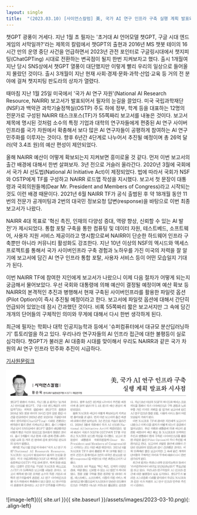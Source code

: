 ```yaml
---
layout: single
title:  "(2023.03.10) [사이언스칼럼] 美, 국가 AI 연구 인프라 구축 실행 계획 발표와 시사점"
---
```


챗GPT 광풍이 거세다. 지난 1월 초 필자는 '초거대 AI 언어모델 챗GPT, 구글 시대 엔드게임의 서막일까?'라는 제목의 칼럼에서 챗GPT의 출현과 2016년 MS 챗봇 테이의 16시간 만의 운영 중단 사건을 언급하면서 2023년 관전 포인터로 구글링시대에서 챗지피팅(ChatGPTing) 시대로 전환하는 변곡점이 될지 한번 지켜보자고 했다. 출시 1개월여 지난 당시 SNS상에서 챗GPT 열풍이 대단했지만 이렇게 빨리 우리의 일상으로 들어올지 몰랐던 것이다. 출시 3개월이 지난 현재 사회·경제·문화·과학·산업·교육 등 거의 전 분야에 걸쳐 챗지피팅 판도라의 상자가 열렸다.

때마침 지난 1월 25일 미국에서 '국가 AI 연구 자원'(National AI Research Resource, NAIRR) 보고서가 발표되어서 필자의 눈길을 끌었다. 미국 국립과학재단(NSF)과 백악관 과학기술정책실(OSTP) 주도 하에 정부, 학계 등을 대표하는 12명의 전문가로 구성된 NAIRR 태스크포스(TF)가 55쪽짜리 보고서를 내놓은 것이다. 보고서 제목에 명시된 것처럼 소수의 특정 기업과 대학의 연구자들에게 편중된 AI 연구 사이버인프라를 국가 차원에서 확충해서 보다 많은 AI 연구자들이 공평하게 참여하는 AI 연구 민주화를 이루자는 것이다. 향후 6년간 4단계로 나누어서 추진될 예정이며 총 26억 달러(약 3.4조 원)의 예산 편성이 제안되었다.

올해 NAIRR 예산이 어떻게 확보되는지 지켜보면 흥미로울 것 같다. 먼저 이번 보고서의 출간 배경에 대해서 한번 살펴보자. 3년 전으로 거슬러 올라간다. 2020년 3월에 국회에서 국가 AI 선도법(National AI Initiative Act)이 제정되었다. 법에 따라서 국회가 NSF와 OSTP에게 TF를 구성하고 NAIRR 로드맵 작성을 지시했다. 보고서 첫 문장이 대통령과 국회의원들께(Dear Mr. President and Members of Congress)라고 시작되는 것도 이런 배경 때문이다. 2021년 6월 NAIRR TF가 공식 출범된 후 약 18개월 동안 11번의 전문가 공개미팅과 2번의 대국민 정보요청 답변(response)을 바탕으로 이번 최종보고서가 나왔다.

NAIRR 4대 목표로 '혁신 촉진, 인재의 다양성 증대, 역량 향상, 신뢰할 수 있는 AI 발전'가 제시되었다. 통합 포탈 구축을 통한 컴퓨팅 및 데이터 자원, 테스트베드, 소프트웨어, 사용자 지원 서비스 제공이라고 명시함으로써 NAIRR이 단순한 하드웨어 인프라 구축뿐만 아니라 커뮤니티 활성화도 강조한다. 지난 10년 이상의 NSF의 엑시드와 엑세스 프로젝트를 통해서 국가 사이버인프라 구축 경험과 노하우를 가진 미국의 저력을 잘 알기에 보고서에 담긴 AI 연구 인프라 통합 포탈, 사용자 서비스 등이 어떤 모습일지 기대가 된다.

이번 NAIRR TF에 참여한 지인에게 보고서가 나왔으니 이제 다음 절차가 어떻게 되는지 궁금해서 물어보았다. 우선 국회와 대통령에 의해 예산이 결정될 예정이며 예산 확보 등 NAIRR의 본격적인 추진과 병행해서 현재 구축된 사이버인프라를 활용한 파일럿 옵션(Pilot Option)이 즉시 추진될 예정이라고 한다. 보고서에 파일럿 옵션에 대해서 간단히 언급되어 있었는데 잠시 간과했던 것이다. 비록 55쪽짜리 짧은 보고서지만 그 속에 담긴 개개의 단어들의 구체적인 의미와 무게에 대해서 다시 한번 생각하게 된다.

최근에 필자는 학회나 대학 인공지능학과 등에서 '슈퍼컴퓨터에서 대규모 분산딥러닝하기' 튜토리얼을 하고 있다. 우리나라 연구자들의 AI 인프라 접근에 대한 불평등이 실로 심각하다. 챗GPT가 불러온 AI 대중화 시대를 맞이해서 우리도 NAIRR과 같은 국가 차원의 AI 연구 인프라 민주화 추진이 시급하다.

[기사원문링크](http://www.joongdo.co.kr/web/view.php?lcode=&series=&key=20230309010002553)

![](/assets/images/2023-03-10.png)

![image-left]({{ site.url }}{{ site.baseurl }}/assets/images/2023-03-10.png){: .align-left}
